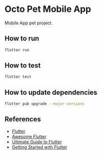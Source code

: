 # Octo Pet Mobile App

Mobile App pet project.

## How to run

```bash
flutter run
```

## How to test

```bash
flutter test
```

## How to update dependencies

```bash
flutter pub upgrade --major-versions
```

## References

- [Flutter](https://flutter.dev/)
- [Awesome Flutter](https://github.com/Solido/awesome-flutter)
- [Ultimate Guide to Flutter](https://github.com/antz22/ultimate-guide-to-flutter)
- [Getting Started with Flutter](https://www.kodeco.com/24499516-getting-started-with-flutter)
